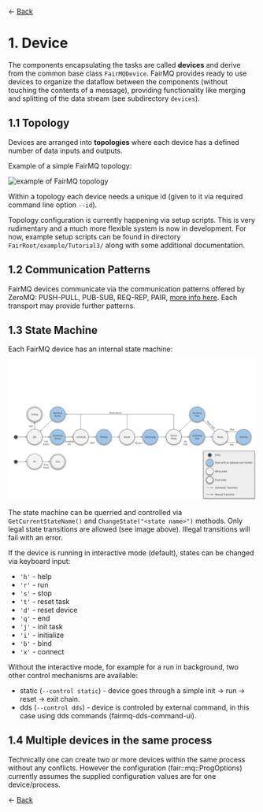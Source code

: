 ← [Back](../README.md)

# 1. Device

The components encapsulating the tasks are called **devices** and derive from the common base class `FairMQDevice`. FairMQ provides ready to use devices to organize the dataflow between the components (without touching the contents of a message), providing functionality like merging and splitting of the data stream (see subdirectory `devices`).

## 1.1 Topology

Devices are arranged into **topologies** where each device has a defined number of data inputs and outputs.

Example of a simple FairMQ topology:

![example of FairMQ topology](images/example_topology.png?raw=true "Example of possible FairMQ topology")

Within a topology each device needs a unique id (given to it via required command line option `--id`).

Topology configuration is currently happening via setup scripts. This is very rudimentary and a much more flexible system is now in development. For now, example setup scripts can be found in directory `FairRoot/example/Tutorial3/` along with some additional documentation.

## 1.2 Communication Patterns

FairMQ devices communicate via the communication patterns offered by ZeroMQ: PUSH-PULL, PUB-SUB, REQ-REP, PAIR, [more info here](http://api.zeromq.org/4-0:zmq-socket). Each transport may provide further patterns.

## 1.3 State Machine

Each FairMQ device has an internal state machine:

![FairMQ state machine](images/device_states.svg "FairMQ state machine")

The state machine can be querried and controlled via `GetCurrentStateName()` and `ChangeState("<state name>")` methods. Only legal state transitions are allowed (see image above). Illegal transitions will fail with an error.

If the device is running in interactive mode (default), states can be changed via keyboard input:

 - `'h'` - help
 - `'r'` - run
 - `'s'` - stop
 - `'t'` - reset task
 - `'d'` - reset device
 - `'q'` - end
 - `'j'` - init task
 - `'i'` - initialize
 - `'b'` - bind
 - `'x'` - connect

Without the interactive mode, for example for a run in background, two other control mechanisms are available:

 - static (`--control static`) - device goes through a simple init -> run -> reset -> exit chain.
 - dds (`--control dds`) - device is controled by external command, in this case using dds commands (fairmq-dds-command-ui).

## 1.4 Multiple devices in the same process

Technically one can create two or more devices within the same process without any conflicts. However the configuration (fair::mq::ProgOptions) currently assumes the supplied configuration values are for one device/process.

← [Back](../README.md)
